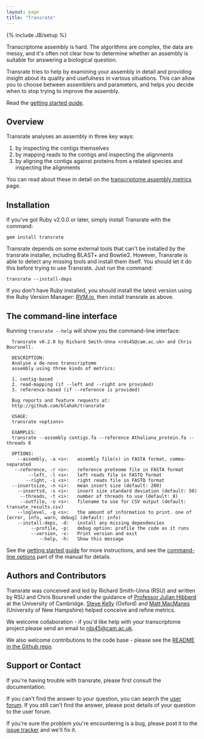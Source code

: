 ```yaml
---
layout: page
title: "Transrate"
---
```


{% include JB/setup %}

Transcriptome assembly is hard. The algorithms are complex, the data are messy, and it's often not clear how to determine whether an assembly is suitable for answering a biological question.

Transrate tries to help by examining your assembly in detail and providing insight about its quality and usefulness in various situations. This can allow you to choose between assemblers and parameters, and helps you decide when to stop trying to improve the assembly.

Read the [getting started guide](getting_started.html).

## Overview

Transrate analyses an assembly in three key ways:

1. by inspecting the contigs themselves
2. by mapping reads to the contigs and inspecting the alignments
3. by aligning the contigs against proteins from a related species and inspecting the alignments

You can read about these in detail on the [transcriptome assembly metrics](metrics.html) page.

## Installation

If you've got Ruby v2.0.0 or later, simply install Transrate with the command:

```
gem install transrate
```

Transrate depends on some external tools that can't be installed by the transrate installer, including BLAST+ and Bowtie2. However, Transrate is able to detect any missing tools and install them itself. You should let it do this before trying to use Transrate. Just run the command:

```
transrate --install-deps
```

If you don't have Ruby installed, you should install the latest version using the Ruby Version Manager: [RVM.io](http://rvm.io), then install transrate as above.

## The command-line interface

Running `transrate --help` will show you the command-line interface:

```
  Transrate v0.2.0 by Richard Smith-Unna <rds45@cam.ac.uk> and Chris Boursnell.

  DESCRIPTION:
  Analyse a de-novo transcriptome
  assembly using three kinds of metrics:

  1. contig-based
  2. read-mapping (if --left and --right are provided)
  3. reference-based (if --reference is provided)

  Bug reports and feature requests at:
  http://github.com/blahah/transrate

  USAGE:
  transrate <options>

  EXAMPLES:
  transrate --assembly contigs.fa --reference Athaliana_protein.fa --threads 8

  OPTIONS:
    --assembly, -a <s>:   assembly file(s) in FASTA format, comma-separated
   --reference, -r <s>:   reference proteome file in FASTA format
        --left, -l <s>:   left reads file in FASTQ format
       --right, -i <s>:   right reads file in FASTQ format
  --insertsize, -n <i>:   mean insert size (default: 200)
    --insertsd, -s <i>:   insert size standard deviation (default: 50)
     --threads, -t <i>:   number of threads to use (default: 8)
     --outfile, -o <s>:   filename to use for CSV output (default: transate_results.csv)
    --loglevel, -g <s>:   the amount of information to print. one of [error, info, warn, debug] (default: info)
    --install-deps, -d:   install any missing dependencies
         --profile, -p:   debug option: profile the code as it runs
         --version, -v:   Print version and exit
            --help, -h:   Show this message
```

See the [getting started guide](getting_started.html) for more instructions, and see the [command-line options](options.html) part of the manual for details.

## Authors and Contributors

Transrate was conceived and led by Richard Smith-Unna (RSU) and written by RSU and Chris Boursnell under the guidance of [Professor Julian Hibberd](http://hibberdlab.com) at the University of Cambridge. [Steve Kelly](http://www.stevekellylab.com/) (Oxford) and [Matt MacManes](http://genomebio.org/) (University of New Hampshire) helped conceive and refine metrics.

We welcome collaboration - if you'd like help with your transcriptome project please send an email to rds45@cam.ac.uk.

We also welcome contributions to the code base - please see the [README in the Github repo](https://github.com/Blahah/transrate).

## Support or Contact

If you're having trouble with transrate, please first consult the documentation.

If you can't find the answer to your question, you can search the [user forum](https://groups.google.com/forum/#!forum/transrate-users). If you still can't find the answer, please post details of your question to the user forum.

If you're sure the problem you're encountering is a bug, please post it to the [issue tracker](https://github.com/Blahah/transrate/issues?state=open) and we'll fix it.
